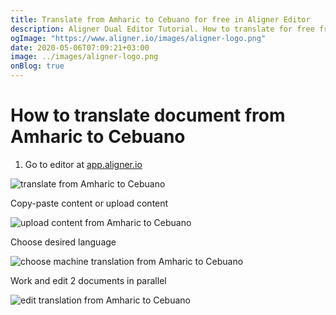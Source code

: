 ```yaml
---
title: Translate from Amharic to Cebuano for free in Aligner Editor
description: Aligner Dual Editor Tutorial. How to translate for free from Amharic to Cebuano. Aligner is multilingual document management platform. 
ogImage: "https://www.aligner.io/images/aligner-logo.png"
date: 2020-05-06T07:09:21+03:00
image: ../images/aligner-logo.png
onBlog: true
---
```


# How to translate document from Amharic to Cebuano

1. Go to editor at [app.aligner.io](https://app.aligner.io "Aligner App web page")

![translate from Amharic to Cebuano](../aligner-blank-editor.png "translate from Amharic to Cebuano")

Copy-paste content or upload content

![upload content from Amharic to Cebuano](../aligner-uploaded-document.png "upload content from Amharic to Cebuano")

Choose desired language

![choose machine translation from Amharic to Cebuano](../aligner-language-dropdown.png "choose machine translation from Amharic to Cebuano")

Work and edit 2 documents in parallel

![edit translation from Amharic to Cebuano](../aligner-double-sitded-editor.png "edit translation from Amharic to Cebuano")

